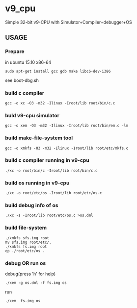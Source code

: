 # v9_cpu

Simple 32-bit v9-CPU with Simulator+Compiler+debugger+OS

## USAGE
### Prepare
in ubuntu 15.10 x86-64

```
sudo apt-get install gcc gdb make libc6-dev-i386
```

see boot-dbg.sh

### build c compiler

```
gcc -o xc -O3 -m32 -Ilinux -Iroot/lib root/bin/c.c
```
### buld v9-cpu simulator


```
gcc -o xem -O3 -m32 -Ilinux -Iroot/lib root/bin/em.c -lm
```

### build make-file-system tool

```
gcc -o xmkfs -O3 -m32 -Ilinux -Iroot/lib root/etc/mkfs.c
```

### build c compiler running in v9-cpu

```
./xc -o root/bin/c -Iroot/lib root/bin/c.c
```

### build os running in v9-cpu

```
./xc -o root/etc/os -Iroot/lib root/etc/os.c
```
### build debug info of os

```
./xc -s -Iroot/lib root/etc/os.c >os.dml 
```

### build file-system 

```
./xmkfs sfs.img root
mv sfs.img root/etc/.
./xmkfs fs.img root
cp ./root/etc/os .
```

### debug OR run os
debug(press 'h' for help)

```
./xem -g os.dml -f fs.img os
```

run

```
./xem  fs.img os
```
